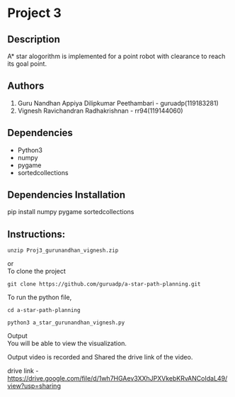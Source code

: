 # Project 3
## Description
A* star alogorithm is implemented for a point robot with clearance to reach its goal point.

## Authors
1. Guru Nandhan Appiya Dilipkumar Peethambari - guruadp(119183281)<br />
2. Vignesh Ravichandran Radhakrishnan - rr94(119144060)

## Dependencies
- Python3
- numpy
- pygame
- sortedcollections

## Dependencies Installation
pip install numpy pygame sortedcollections

## Instructions:
```
unzip Proj3_gurunandhan_vignesh.zip
```
or <br>
To clone the project
```
git clone https://github.com/guruadp/a-star-path-planning.git
```
To run the python file,
```
cd a-star-path-planning
```
```
python3 a_star_gurunandhan_vignesh.py
```
Output <br>
You will be able to view the visualization.

Output video is recorded and Shared the drive link of the video.

drive link - https://drive.google.com/file/d/1wh7HGAev3XXhJPXVkebKRvANCoIdaL49/view?usp=sharing

